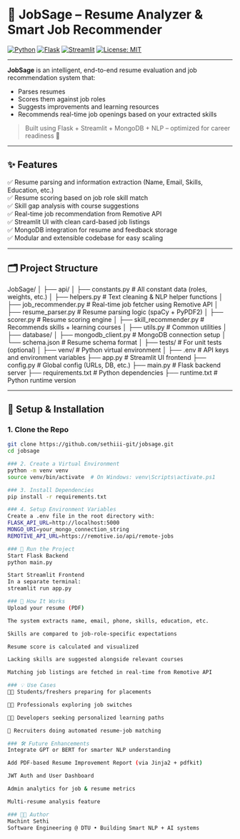 # 💼 JobSage – Resume Analyzer & Smart Job Recommender

[![Python](https://img.shields.io/badge/Python-3.10+-blue?logo=python)](https://www.python.org/)
[![Flask](https://img.shields.io/badge/Flask-2.x-black?logo=flask)](https://flask.palletsprojects.com/)
[![Streamlit](https://img.shields.io/badge/Streamlit-1.x-orange?logo=streamlit)](https://streamlit.io/)
[![License: MIT](https://img.shields.io/badge/License-MIT-green.svg)](https://opensource.org/licenses/MIT)

---

**JobSage** is an intelligent, end-to-end resume evaluation and job recommendation system that:
- Parses resumes
- Scores them against job roles
- Suggests improvements and learning resources
- Recommends real-time job openings based on your extracted skills

> Built using Flask + Streamlit + MongoDB + NLP – optimized for career readiness 🚀

---

## ✨ Features

✅ Resume parsing and information extraction (Name, Email, Skills, Education, etc.)  
✅ Resume scoring based on job role skill match  
✅ Skill gap analysis with course suggestions  
✅ Real-time job recommendation from Remotive API  
✅ Streamlit UI with clean card-based job listings  
✅ MongoDB integration for resume and feedback storage  
✅ Modular and extensible codebase for easy scaling

---

## 🗂 Project Structure

JobSage/
│
├── api/
│ ├── constants.py # All constant data (roles, weights, etc.)
│ ├── helpers.py # Text cleaning & NLP helper functions
│ ├── job_recommender.py # Real-time job fetcher using Remotive API
│ ├── resume_parser.py # Resume parsing logic (spaCy + PyPDF2)
│ ├── scorer.py # Resume scoring engine
│ ├── skill_recommender.py # Recommends skills + learning courses
│ ├── utils.py # Common utilities
│
├── database/
│ ├── mongodb_client.py # MongoDB connection setup
│ └── schema.json # Resume schema format
│
├── tests/ # For unit tests (optional)
│
├── venv/ # Python virtual environment
│
├── .env # API keys and environment variables
├── app.py # Streamlit UI frontend
├── config.py # Global config (URLs, DB, etc.)
├── main.py # Flask backend server
├── requirements.txt # Python dependencies
├── runtime.txt # Python runtime version

---

## 🔧 Setup & Installation

### 1. Clone the Repo
```bash
git clone https://github.com/sethiii-git/jobsage.git
cd jobsage

### 2. Create a Virtual Environment
python -m venv venv
source venv/bin/activate  # On Windows: venv\Scripts\activate.ps1

### 3. Install Dependencies
pip install -r requirements.txt

### 4. Setup Environment Variables
Create a .env file in the root directory with:
FLASK_API_URL=http://localhost:5000
MONGO_URI=your_mongo_connection_string
REMOTIVE_API_URL=https://remotive.io/api/remote-jobs

### 🚀 Run the Project
Start Flask Backend
python main.py

Start Streamlit Frontend
In a separate terminal:
streamlit run app.py

### 🧠 How It Works
Upload your resume (PDF)

The system extracts name, email, phone, skills, education, etc.

Skills are compared to job-role-specific expectations

Resume score is calculated and visualized

Lacking skills are suggested alongside relevant courses

Matching job listings are fetched in real-time from Remotive API

### 💡 Use Cases
🧑‍🎓 Students/freshers preparing for placements

👩‍💼 Professionals exploring job switches

🧑‍💻 Developers seeking personalized learning paths

🧠 Recruiters doing automated resume-job matching

### 🛠 Future Enhancements
Integrate GPT or BERT for smarter NLP understanding

Add PDF-based Resume Improvement Report (via Jinja2 + pdfkit)

JWT Auth and User Dashboard

Admin analytics for job & resume metrics

Multi-resume analysis feature

### 👨‍💻 Author
Machint Sethi
Software Engineering @ DTU • Building Smart NLP + AI systems


